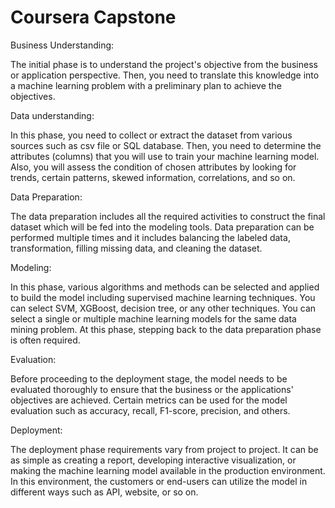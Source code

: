 # Coursera Capstone

Business Understanding:

The initial phase is to understand the project's objective from the business or application perspective. Then, you need to translate this knowledge into a machine learning problem with a preliminary plan to achieve the objectives.

Data understanding:

In this phase, you need to collect or extract the dataset from various sources such as csv file or SQL database. Then, you need to determine the attributes (columns) that you will use to train your machine learning model. Also, you will assess the condition of chosen attributes by looking for trends, certain patterns, skewed information, correlations, and so on.

Data Preparation:

The data preparation includes all the required activities to construct the final dataset which will be fed into the modeling tools. Data preparation can be performed multiple times and it includes balancing the labeled data, transformation, filling missing data, and cleaning the dataset.

Modeling:

In this phase, various algorithms and methods can be selected and applied to build the model including supervised machine learning techniques. You can select SVM, XGBoost, decision tree, or any other techniques. You can select a single or multiple machine learning models for the same data mining problem. At this phase, stepping back to the data preparation phase is often required.

Evaluation:

Before proceeding to the deployment stage, the model needs to be evaluated thoroughly to ensure that the business or the applications' objectives are achieved. Certain metrics can be used for the model evaluation such as accuracy, recall, F1-score, precision, and others.

Deployment:

The deployment phase requirements vary from project to project. It can be as simple as creating a report, developing interactive visualization, or making the machine learning model available in the production environment. In this environment, the customers or end-users can utilize the model in different ways such as API, website, or so on.
